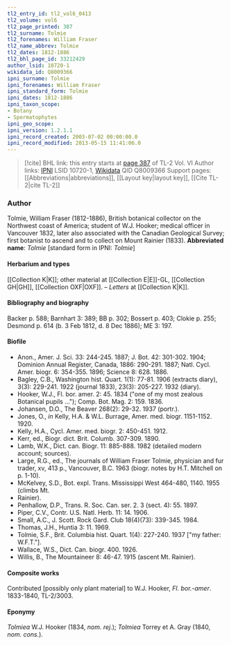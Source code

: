 ```yaml
---
tl2_entry_id: tl2_vol6_0413
tl2_volume: vol6
tl2_page_printed: 387
tl2_surname: Tolmie
tl2_forenames: William Fraser
tl2_name_abbrev: Tolmie
tl2_dates: 1812-1886
tl2_bhl_page_id: 33212429
author_lsid: 10720-1
wikidata_id: Q8009366
ipni_surname: Tolmie
ipni_forenames: William Fraser
ipni_standard_form: Tolmie
ipni_dates: 1812-1886
ipni_taxon_scope: 
- Botany
- Spermatophytes
ipni_geo_scope: 
ipni_version: 1.2.1.1
ipni_record_created: 2003-07-02 00:00:00.0
ipni_record_modified: 2013-05-15 11:41:06.0
---
```


> [!cite] BHL link: this entry starts at [page 387](https://www.biodiversitylibrary.org/page/33212429) of TL-2 Vol. VI
> Author links: [IPNI](https://www.ipni.org/a/10720-1) LSID 10720-1, [Wikidata](https://www.wikidata.org/wiki/Q8009366) QID Q8009366
> Support pages: [[Abbreviations|abbreviations]], [[Layout key|layout key]], [[Cite TL-2|cite TL-2]]

### Author

Tolmie, William Fraser (1812-1886), British botanical collector on the Northwest coast of America; student of W.J. Hooker; medical officer in Vancouver 1832, later also associated with the Canadian Geological Survey; first botanist to ascend and to collect on Mount Rainier (1833). 
**Abbreviated name**: *Tolmie* \[standard form in IPNI: *Tolmie*\]

#### Herbarium and types

[[Collection K|K]]; other material at [[Collection E|E]]-GL, [[Collection GH|GH]], [[Collection OXF|OXF]]. – *Letters* at [[Collection K|K]].

#### Bibliography and biography

Backer p. 588; Barnhart 3: 389; BB p. 302; Bossert p. 403; Clokie p. 255; Desmond p. 614 (b. 3 Feb 1812, d. 8 Dec 1886); ME 3: 197.

#### Biofile

- Anon., Amer. J. Sci. 33: 244-245. 1887; J. Bot. 42: 301-302. 1904; Dominion Annual Register, Canada, 1886: 290-291. 1887; Natl. Cycl. Amer. biogr. 6: 354-355. 1896; Science 8: 628. 1886.
- Bagley, C.B., Washington hist. Quart. 1(1): 77-81. 1906 (extracts diary), 3(3): 229-241. 1922 (journal 1833), 23(3): 205-227. 1932 (diary).
- Hooker, W.J., Fl. bor. amer. 2: 45. 1834 ("one of my most zealous Botanical pupils ..."); Comp. Bot. Mag. 2: 159. 1836.
- Johansen, D.O., The Beaver 268(2): 29-32. 1937 (portr.).
- Jones, O., *in* Kelly, H.A. & W.L. Burrage, Amer. med. biogr. 1151-1152. 1920.
- Kelly, H.A., Cycl. Amer. med. biogr. 2: 450-451. 1912.
- Kerr, ed., Biogr. dict. Brit. Columb. 307-309. 1890.
- Lamb, W.K., Dict. can. Biogr. 11: 885-888. 1982 (detailed modern account; sources).
- Large, R.G., ed., The journals of William Fraser Tolmie, physician and fur trader, xv, 413 p., Vancouver, B.C. 1963 (biogr. notes by H.T. Mitchell on p. 1-10).
- McKelvey, S.D., Bot. expl. Trans. Mississippi West 464-480, 1140. 1955 (climbs Mt.
- Rainier).
- Penhallow, D.P., Trans. R. Soc. Can. ser. 2. 3 (sect. 4): 55. 1897.
- Piper, C.V., Contr. U.S. Natl. Herb. 11: 14. 1906.
- Small, A.C., J. Scott. Rock Gard. Club 18(4)(73): 339-345. 1984.
- Thomas, J.H., Huntia 3: 11. 1969.
- Tolmie, S.F., Brit. Columbia hist. Quart. 1(4): 227-240. 1937 \["my father: W.F.T."\].
- Wallace, W.S., Dict. Can. biogr. 400. 1926.
- Willis, B., The Mountaineer 8: 46-47. 1915 (ascent Mt. Rainier).

#### Composite works

Contributed \[possibly only plant material\] to W.J. Hooker, *Fl. bor.-amer*. 1833-1840, TL-2/3003.

#### Eponymy

*Tolmiea* W.J. Hooker (1834, *nom. rej.*); *Tolmiea* Torrey et A. Gray (1840, *nom. cons.*).


